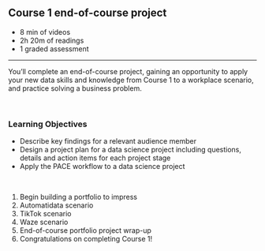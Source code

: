 ## Course 1 end-of-course project

- 8 min of videos
- 2h 20m of readings
- 1 graded assessment

<hr>

You’ll complete an end-of-course project, gaining an opportunity to apply your new data skills and knowledge from Course 1 to a workplace scenario, and practice solving a business problem.

<br>

### Learning Objectives

- Describe key findings for a relevant audience member
- Design a project plan for a data science project including questions, details and action items for each project stage
- Apply the PACE workflow to a data science project

<br>

1. Begin building a portfolio to impress
2. Automatidata scenario
3. TikTok scenario
4. Waze scenario
5. End-of-course portfolio project wrap-up
6. Congratulations on completing Course 1!
